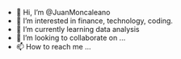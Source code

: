 - 👋 Hi, I’m @JuanMoncaleano
- 👀 I’m interested in finance, technology, coding.
- 🌱 I’m currently learning data analysis
- 💞️ I’m looking to collaborate on ...
- 📫 How to reach me ...

<!---
JuanMoncaleano/JuanMoncaleano is a ✨ special ✨ repository because its `README.md` (this file) appears on your GitHub profile.
You can click the Preview link to take a look at your changes.
--->
